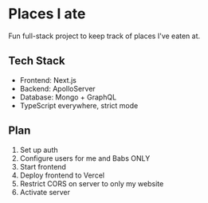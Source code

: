 # Places I ate

Fun full-stack project to keep track of places I've eaten at.

## Tech Stack

- Frontend: Next.js
- Backend: ApolloServer
- Database: Mongo + GraphQL
- TypeScript everywhere, strict mode

## Plan

1. Set up auth
2. Configure users for me and Babs ONLY
3. Start frontend
4. Deploy frontend to Vercel
5. Restrict CORS on server to only my website
6. Activate server

